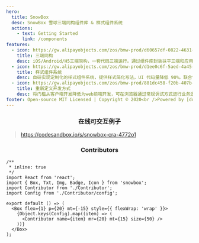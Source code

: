 ```yaml
---
hero:
  title: SnowBox
  desc: SnowBox 雪球三端同构组件库 & 样式组件系统
  actions:
    - text: Getting Started
      link: /components
features:
  - icon: https://gw.alipayobjects.com/zos/bmw-prod/d60657df-0822-4631-9d7c-e7a869c2f21c/k79dmz3q_w126_h126.png
    title: 三端同构
    desc: iOS/Android/H5三端同构，一套代码三端运行。通过组件库封装抹平三端和应用间差异，大幅提升业务开发效率。无需额外开发，可将雪球客户端内容和体验完整复刻同步到微信体系。
  - icon: https://gw.alipayobjects.com/zos/bmw-prod/d1ee0c6f-5aed-4a45-a507-339a4bfe076c/k7bjsocq_w144_h144.png
    title: 样式组件系统
    desc: 自研实现定制化的样式组件系统，提供样式简化写法，UI 代码量降低 90%。联合设计团队对雪球 Design 设计组件进行工程封装，封装屏幕适配、日夜主题适配等通用样式逻辑。
  - icon: https://gw.alipayobjects.com/zos/bmw-prod/881dc458-f20b-407b-947a-95104b5ec82b/k79dm8ih_w144_h144.png
    title: 重新定义开发方式
    desc: 将门槛从客户端开发降低为web前端开发，可在浏览器通过常规调试方式进行业务逻辑开发、状态管理和接口联调，无需启动模拟器或连接真机。通过组件库简写提升开发体验。
footer: Open-source MIT Licensed | Copyright © 2020<br />Powered by [dumi](https://d.umijs.org)
---
```


### <center>在线可交互例子</center>

> https://codesandbox.io/s/snowbox-cra-4772o1

### <center>Contributors</center>

```tsx
/**
 * inline: true
 */
import React from 'react';
import { Box, Txt, Img, Badge, Icon } from 'snowbox';
import Contributor from './Contributor';
import Config from './Contributor/config';

export default () => (
  <Box flex={1} p={20} mt={-15} style={{ flexWrap: 'wrap' }}>
    {Object.keys(Config).map((item) => (
      <Contributor name={item} mr={20} mt={15} size={50} />
    ))}
  </Box>
);
```
